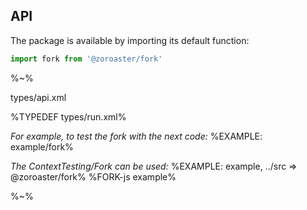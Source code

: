 ## API

The package is available by importing its default function:

```js
import fork from '@zoroaster/fork'
```

%~%

<typedef name="fork">types/api.xml</typedef>

%TYPEDEF types/run.xml%

_For example, to test the fork with the next code:_
%EXAMPLE: example/fork%

_The ContextTesting/Fork can be used:_
%EXAMPLE: example, ../src => @zoroaster/fork%
%FORK-js example%

%~%